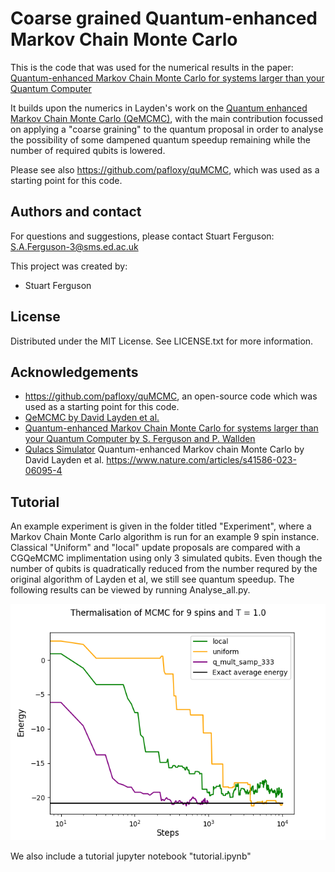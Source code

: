 











# Coarse grained Quantum-enhanced Markov Chain Monte Carlo

This is the code that was used for the numerical results in the paper: [Quantum-enhanced Markov Chain Monte Carlo for systems larger than your Quantum Computer](https://arxiv.org/abs/2405.04247)

It builds upon the numerics in Layden's work on the [Quantum enhanced Markov Chain Monte Carlo (QeMCMC)](https://www.nature.com/articles/s41586-023-06095-4), with the main contribution focussed on applying a "coarse graining" to the quantum proposal in order to analyse the possibility of some dampened quantum speedup remaining while the number of required qubits is lowered. 

Please see also https://github.com/pafloxy/quMCMC, which was used as a starting point for this code.

## Authors and contact
For questions and suggestions, please contact Stuart Ferguson: S.A.Ferguson-3@sms.ed.ac.uk

This project was created by:
* Stuart Ferguson


## License

Distributed under the MIT License. See LICENSE.txt for more information.


## Acknowledgements

* https://github.com/pafloxy/quMCMC, an open-source code which was used as a starting point for this code.
* [QeMCMC by David Layden et al.](https://www.nature.com/articles/s41586-023-06095-4)
* [Quantum-enhanced Markov Chain Monte Carlo for systems larger than your Quantum Computer by S. Ferguson and P. Wallden](https://arxiv.org/abs/2405.04247)
* [Qulacs Simulator](https://quantum-journal.org/papers/q-2021-10-06-559/)
Quantum-enhanced Markov chain Monte Carlo by David Layden et al. https://www.nature.com/articles/s41586-023-06095-4



## Tutorial


An example experiment is given in the folder titled "Experiment", where a Markov Chain Monte Carlo algorithm is run for an example 9 spin instance. Classical "Uniform" and "local" update proposals are compared with a CGQeMCMC implimentation using only 3 simulated qubits. Even though the number of qubits is quadratically reduced from the number requred by the original algorithm of Layden et al, we still see quantum speedup. The following results can be viewed by running Analyse_all.py.

![9_spin_E_example](9_spin_T_1.png)

We also include a tutorial jupyter notebook "tutorial.ipynb"



